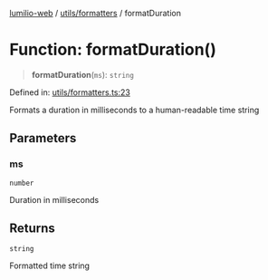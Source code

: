 [lumilio-web](../../../modules.md) / [utils/formatters](../index.md) / formatDuration

# Function: formatDuration()

> **formatDuration**(`ms`): `string`

Defined in: [utils/formatters.ts:23](https://github.com/EdwinZhanCN/Lumilio-Photos/blob/0cb9b6c9a2e1869ca5ea4411f957d39edc719928/web/src/utils/formatters.ts#L23)

Formats a duration in milliseconds to a human-readable time string

## Parameters

### ms

`number`

Duration in milliseconds

## Returns

`string`

Formatted time string
